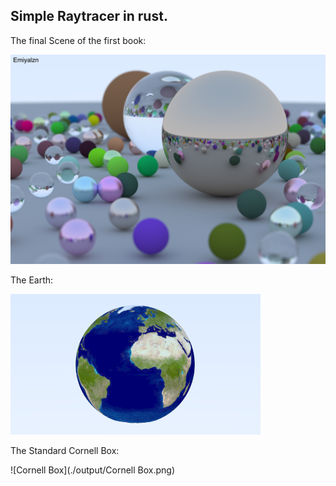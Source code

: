 ## Simple Raytracer in rust.

The final Scene of the first book:

![FinalScene](./output/FinalScene.png)

The Earth:

![Earth](./output/Earth.png)

The Standard Cornell Box:

![Cornell Box](./output/Cornell Box.png)
